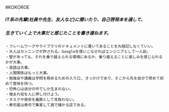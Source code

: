 #KOKOROE  
##### *IT系の先輩(社員や先生、友人など)に聞いたり、自己啓発本を通して、*
##### *生きていく上で大事だと感じたことを書き連ねます。*
```
・フレームワークやライブラリのドキュメントに書いてあることを丸暗記しなくていい。
・大人はカンニングが許される。Googleを使いこなせればエンジニアとして一人前。
・壁があっても、それを乗り越えられる環境にあるか、乗り越えることに楽しみを感じられるかが大事。
・英語は大事。
・人間関係はもっと大事。
・勉強会や講義は学問を極めるための入り口, きっかけであり、そこから先を自分で修めて初めて意味を持つ。
・恐怖心は自分の中でしか生まれない。
・憎まれ役を人に押し付けよう。
・タスクや使命を義務として背負わない。
・寿司屋は寿司で集客して酒で儲かる店である。
```

